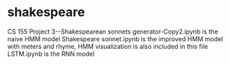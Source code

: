 # shakespeare
CS 155 Project 3--Shakespearean sonnets
generator-Copy2.ipynb is the naive HMM model
Shakespeare sonnet.ipynb is the improved HMM model with meters and rhyme, HMM visualization is also included in this file
LSTM.ipynb  is the RNN model
